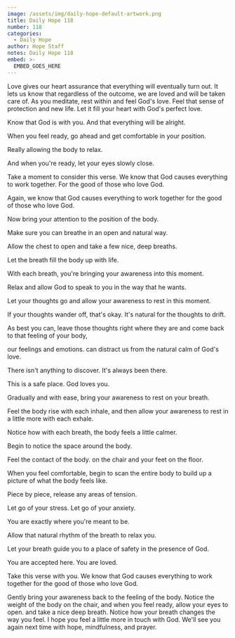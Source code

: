 ```yaml
---
image: /assets/img/daily-hope-default-artwork.png
title: Daily Hope 118
number: 118
categories:
  - Daily Hope
author: Hope Staff
notes: Daily Hope 118
embed: >-
  EMBED_GOES_HERE
---
```

Love gives our heart assurance that everything will eventually turn out. It lets us know that regardless of the outcome, we are loved and will be taken care of. As you meditate, rest within and feel God's love. Feel that sense of protection and new life. Let it fill your heart with God's perfect love.

Know that God is with you. And that everything will be alright.

When you feel ready, go ahead and get comfortable in your position.

Really allowing the body to relax.

And when you're ready, let your eyes slowly close.

Take a moment to consider this verse. We know that God causes everything to work together. For the good of those who love God.

Again, we know that God causes everything to work together for the good of those who love God.

Now bring your attention to the position of the body.

Make sure you can breathe in an open and natural way.

Allow the chest to open and take a few nice, deep breaths.

Let the breath fill the body up with life.

With each breath, you're bringing your awareness into this moment.

Relax and allow God to speak to you in the way that he wants.

Let your thoughts go and allow your awareness to rest in this moment.

If your thoughts wander off, that's okay. It's natural for the thoughts to drift.

As best you can, leave those thoughts right where they are and come back to that feeling of your body,

our feelings and emotions. can distract us from the natural calm of God's love.

There isn't anything to discover. It's always been there.

This is a safe place. God loves you.

Gradually and with ease, bring your awareness to rest on your breath.

Feel the body rise with each inhale, and then allow your awareness to rest in a little more with each exhale.

Notice how with each breath, the body feels a little calmer.

Begin to notice the space around the body.

Feel the contact of the body. on the chair and your feet on the floor.

When you feel comfortable, begin to scan the entire body to build up a picture of what the body feels like.

Piece by piece, release any areas of tension.

Let go of your stress. Let go of your anxiety.

You are exactly where you're meant to be.

Allow that natural rhythm of the breath to relax you.

Let your breath guide you to a place of safety in the presence of God.

You are accepted here. You are loved.

Take this verse with you. We know that God causes everything to work together for the good of those who love God.

Gently bring your awareness back to the feeling of the body. Notice the weight of the body on the chair, and when you feel ready, allow your eyes to open. and take a nice deep breath. Notice how your breath changes the way you feel. I hope you feel a little more in touch with God. We'll see you again next time with hope, mindfulness, and prayer.

